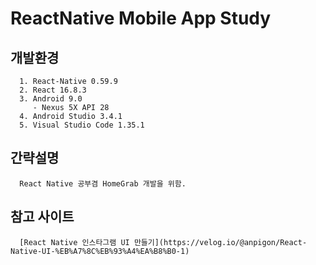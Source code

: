 # ReactNative Mobile App Study 


## 개발환경
      1. React-Native 0.59.9
      2. React 16.8.3
      3. Android 9.0 
         - Nexus 5X API 28
      4. Android Studio 3.4.1
      5. Visual Studio Code 1.35.1

## 간략설명
      React Native 공부겸 HomeGrab 개발을 위함.

## 참고 사이트
      [React Native 인스타그램 UI 만들기](https://velog.io/@anpigon/React-Native-UI-%EB%A7%8C%EB%93%A4%EA%B8%B0-1)
